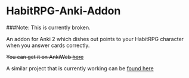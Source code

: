 HabitRPG-Anki-Addon
===================

###Note: This is currently broken.

An addon for Anki 2 which dishes out points to your HabitRPG character when you answer cards correctly.

~~You can get it on AnkiWeb [here](https://ankiweb.net/shared/info/4019670800)~~

A similar project that is currently working can be [found here](https://github.com/eshapard/AnkiHRPG)
